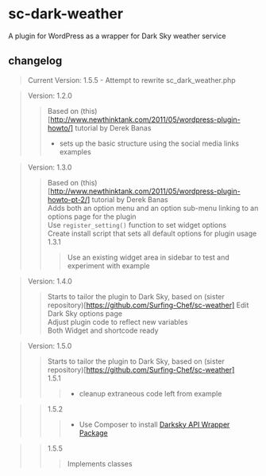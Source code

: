 # sc-dark-weather #
A plugin for WordPress as a wrapper for Dark Sky weather service  
## changelog ##
> Current Version: 1.5.5 - Attempt to rewrite sc_dark_weather.php

> Version: 1.2.0  
> > Based on (this)[http://www.newthinktank.com/2011/05/wordpress-plugin-howto/] tutorial by Derek Banas  
> > - sets up the basic structure using the social media links examples  

> Version: 1.3.0  
> > Based on (this)[http://www.newthinktank.com/2011/05/wordpress-plugin-howto-pt-2/] tutorial by Derek Banas  
> > Adds both an option menu and an option sub-menu linking to an options page for the plugin  
> > Use `register_setting()` function to set widget options   
> > Create install script that sets all default options for plugin usage
> > 1.3.1
> > > Use an existing widget area in sidebar to test and experiment with example
> > >   

> Version: 1.4.0  
> > Starts to tailor the plugin to Dark Sky, based on (sister repository)[https://github.com/Surfing-Chef/sc-weather]
> > Edit Dark Sky options page  
> > Adjust plugin code to reflect new variables  
> > Both Widget and shortcode ready  

> Version: 1.5.0  
> > Starts to tailor the plugin to Dark Sky, based on (sister repository)[https://github.com/Surfing-Chef/sc-weather]   
> > 1.5.1  
> > > - cleanup extraneous code left from example  

> > 1.5.2  
> > > - Use Composer to install [Darksky API Wrapper Package](https://packagist.org/packages/guhelski/forecast-php)

> > 1.5.5
> > > Implements classes  
